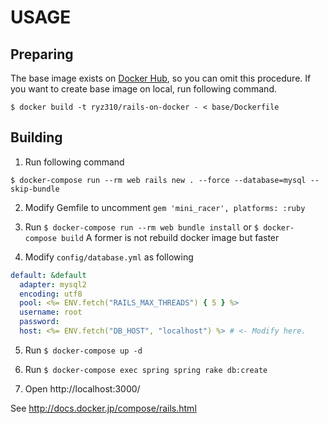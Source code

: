 # USAGE

## Preparing

The base image exists on [Docker Hub](https://hub.docker.com/r/ryz310/rails-on-docker/), so you can omit this procedure.
If you want to create base image on local, run following command.

```
$ docker build -t ryz310/rails-on-docker - < base/Dockerfile
```

## Building

1. Run following command

```
$ docker-compose run --rm web rails new . --force --database=mysql --skip-bundle
```

2. Modify Gemfile to uncomment `gem 'mini_racer', platforms: :ruby`

3. Run `$ docker-compose run --rm web bundle install` or `$ docker-compose build`
  A former is not rebuild docker image but faster

4. Modify `config/database.yml` as following

```yml
default: &default
  adapter: mysql2
  encoding: utf8
  pool: <%= ENV.fetch("RAILS_MAX_THREADS") { 5 } %>
  username: root
  password:
  host: <%= ENV.fetch("DB_HOST", "localhost") %> # <- Modify here.
```

5. Run `$ docker-compose up -d`

6. Run `$ docker-compose exec spring spring rake db:create`

7. Open http://localhost:3000/

See http://docs.docker.jp/compose/rails.html
